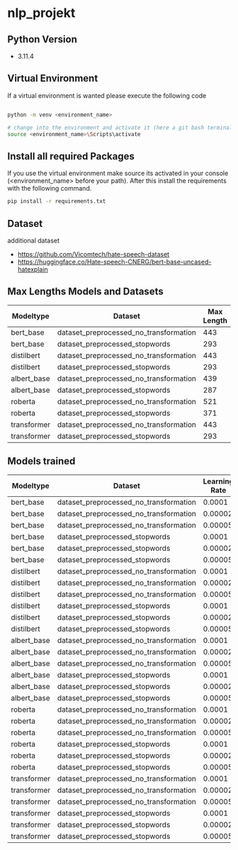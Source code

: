 # nlp_projekt

## Python Version
- 3.11.4

## Virtual Environment

If a virtual environment is wanted please execute the following code

```sh

python -m venv <environment_name>

# change into the environment and activate it (here a git bash terminal was opened)
source <environment_name>\Scripts\activate

```

## Install all required Packages

If you use the virtual environment make source its activated in your console (<environment_name> before your path). After this install the requirements with the following command.

```sh
pip install -r requirements.txt
```

## Dataset

additional dataset
- https://github.com/Vicomtech/hate-speech-dataset
- https://huggingface.co/Hate-speech-CNERG/bert-base-uncased-hatexplain


## Max Lengths Models and Datasets

| Modeltype | Dataset | Max Length |
| --- | --- | --- |
| bert_base     | dataset_preprocessed_no_transformation | 443 |
| bert_base     | dataset_preprocessed_stopwords         | 293 |
| distilbert    | dataset_preprocessed_no_transformation | 443 |
| distilbert    | dataset_preprocessed_stopwords         | 293 |
| albert_base   | dataset_preprocessed_no_transformation | 439 |
| albert_base   | dataset_preprocessed_stopwords         | 287 |
| roberta       | dataset_preprocessed_no_transformation | 521 |
| roberta       | dataset_preprocessed_stopwords         | 371 |
| transformer   | dataset_preprocessed_no_transformation | 443 |
| transformer   | dataset_preprocessed_stopwords         | 293 |


## Models trained

| Modeltype | Dataset | Learning Rate | Encoding | Trained? |
| --- | --- | --- | --- | --- |
| bert_base     | dataset_preprocessed_no_transformation | 0.0001   | 256, 512 | , YES |
| bert_base     | dataset_preprocessed_no_transformation | 0.00002  | 256, 512 | , YES |
| bert_base     | dataset_preprocessed_no_transformation | 0.00005  | 256, 512 | , YES |
| bert_base     | dataset_preprocessed_stopwords         | 0.0001   | 256, 512 | , YES |
| bert_base     | dataset_preprocessed_stopwords         | 0.00002  | 256, 512 | , YES |
| bert_base     | dataset_preprocessed_stopwords         | 0.00005  | 256, 512 | , YES |
| distilbert    | dataset_preprocessed_no_transformation | 0.0001   | 256, 512 | , YES |
| distilbert    | dataset_preprocessed_no_transformation | 0.00002  | 256, 512 | , YES |
| distilbert    | dataset_preprocessed_no_transformation | 0.00005  | 256, 512 | , YES |
| distilbert    | dataset_preprocessed_stopwords         | 0.0001   | 256, 512 | , YES |
| distilbert    | dataset_preprocessed_stopwords         | 0.00002  | 256, 512 | , YES |
| distilbert    | dataset_preprocessed_stopwords         | 0.00005  | 256, 512 | , YES |
| albert_base   | dataset_preprocessed_no_transformation | 0.0001   | 256, 512 |  |
| albert_base   | dataset_preprocessed_no_transformation | 0.00002  | 256, 512 |  |
| albert_base   | dataset_preprocessed_no_transformation | 0.00005  | 256, 512 |  |
| albert_base   | dataset_preprocessed_stopwords         | 0.0001   | 256, 512 |  |
| albert_base   | dataset_preprocessed_stopwords         | 0.00002  | 256, 512 |  |
| albert_base   | dataset_preprocessed_stopwords         | 0.00005  | 256, 512 |  |
| roberta       | dataset_preprocessed_no_transformation | 0.0001   | 256, 512 | , YES |
| roberta       | dataset_preprocessed_no_transformation | 0.00002  | 256, 512 | , YES |
| roberta       | dataset_preprocessed_no_transformation | 0.00005  | 256, 512 | , YES |
| roberta       | dataset_preprocessed_stopwords         | 0.0001   | 256, 512 | , YES |
| roberta       | dataset_preprocessed_stopwords         | 0.00002  | 256, 512 | , YES |
| roberta       | dataset_preprocessed_stopwords         | 0.00005  | 256, 512 | , YES |
| transformer   | dataset_preprocessed_no_transformation | 0.0001   | 256, 512 | , YES |
| transformer   | dataset_preprocessed_no_transformation | 0.00002  | 256, 512 | , YES |
| transformer   | dataset_preprocessed_no_transformation | 0.00005  | 256, 512 | , YES |
| transformer   | dataset_preprocessed_stopwords         | 0.0001   | 256, 512 |  |
| transformer   | dataset_preprocessed_stopwords         | 0.00002  | 256, 512 |  |
| transformer   | dataset_preprocessed_stopwords         | 0.00005  | 256, 512 |  |

